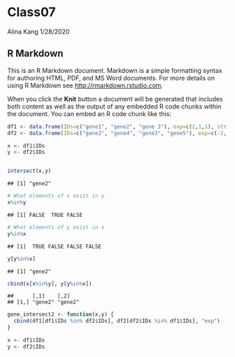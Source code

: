 Class07
================
Alina Kang
1/28/2020

## R Markdown

This is an R Markdown document. Markdown is a simple formatting syntax
for authoring HTML, PDF, and MS Word documents. For more details on
using R Markdown see <http://rmarkdown.rstudio.com>.

When you click the **Knit** button a document will be generated that
includes both content as well as the output of any embedded R code
chunks within the document. You can embed an R code chunk like
this:

``` r
df1 <- data.frame(IDs=c("gene1", "gene2", "gene 3"), exp=c(2,1,1), stringsAsFactors = FALSE)
df2 <- data.frame(IDs=c("gene2", "gene4", "gene3", "gene5"), exp=c(-2, NA, 1, 2), stringsAsFactors = FALSE)
```

``` r
x <- df1$IDs
y <- df2$IDs


intersect(x,y)
```

    ## [1] "gene2"

``` r
# What elements of x exist in y
x%in%y
```

    ## [1] FALSE  TRUE FALSE

``` r
# What elements of y exist in x
y%in%x
```

    ## [1]  TRUE FALSE FALSE FALSE

``` r
y[y%in%x]
```

    ## [1] "gene2"

``` r
cbind(x[x%in%y], y[y%in%x])
```

    ##      [,1]    [,2]   
    ## [1,] "gene2" "gene2"

``` r
gene_intersect2 <- function(x,y) {
  cbind(df1[df1$IDs %in% df2$IDs], df2[df2$IDs %in% df1$IDs], "exp")
}

x <- df1$IDs
y <- df2$IDs
```
